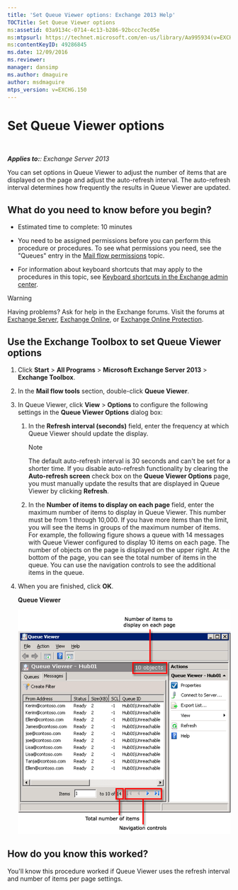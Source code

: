 ```yaml
---
title: 'Set Queue Viewer options: Exchange 2013 Help'
TOCTitle: Set Queue Viewer options
ms:assetid: 03a9134c-0714-4c13-b286-92bccc7ec05e
ms:mtpsurl: https://technet.microsoft.com/en-us/library/Aa995934(v=EXCHG.150)
ms:contentKeyID: 49286845
ms.date: 12/09/2016
ms.reviewer: 
manager: dansimp
ms.author: dmaguire
author: msdmaguire
mtps_version: v=EXCHG.150
---
```


# Set Queue Viewer options

 

_**Applies to:**: Exchange Server 2013_

You can set options in Queue Viewer to adjust the number of items that are displayed on the page and adjust the auto-refresh interval. The auto-refresh interval determines how frequently the results in Queue Viewer are updated.

## What do you need to know before you begin?

  - Estimated time to complete: 10 minutes

  - You need to be assigned permissions before you can perform this procedure or procedures. To see what permissions you need, see the "Queues" entry in the [Mail flow permissions](mail-flow-permissions-exchange-2013-help.md) topic.

  - For information about keyboard shortcuts that may apply to the procedures in this topic, see [Keyboard shortcuts in the Exchange admin center](keyboard-shortcuts-in-the-exchange-admin-center-2013-help.md).

> [!WARNING]
> Having problems? Ask for help in the Exchange forums. Visit the forums at <A href="https://go.microsoft.com/fwlink/p/?linkid=60612">Exchange Server</A>, <A href="https://go.microsoft.com/fwlink/p/?linkid=267542">Exchange Online</A>, or <A href="https://go.microsoft.com/fwlink/p/?linkid=285351">Exchange Online Protection</A>.

## Use the Exchange Toolbox to set Queue Viewer options

1. Click **Start** \> **All Programs** \> **Microsoft Exchange Server 2013** \> **Exchange Toolbox**.

2. In the **Mail flow tools** section, double-click **Queue Viewer**.

3. In Queue Viewer, click **View** \> **Options** to configure the following settings in the **Queue Viewer Options** dialog box:

    1. In the **Refresh interval (seconds)** field, enter the frequency at which Queue Viewer should update the display.

        > [!NOTE]
        > The default auto-refresh interval is 30 seconds and can't be set for a shorter time. If you disable auto-refresh functionality by clearing the <STRONG>Auto-refresh screen</STRONG> check box on the <STRONG>Queue Viewer Options</STRONG> page, you must manually update the results that are displayed in Queue Viewer by clicking <STRONG>Refresh</STRONG>.

    2. In the **Number of items to display on each page** field, enter the maximum number of items to display in Queue Viewer. This number must be from 1 through 10,000. If you have more items than the limit, you will see the items in groups of the maximum number of items. For example, the following figure shows a queue with 14 messages with Queue Viewer configured to display 10 items on each page. The number of objects on the page is displayed on the upper right. At the bottom of the page, you can see the total number of items in the queue. You can use the navigation controls to see the additional items in the queue.

4. When you are finished, click **OK**.

    **Queue Viewer**

    ![Queue Viewer with more items than item limit](images/Aa995934.e82196e6-002a-4e9e-823d-b244b0bd25e2(EXCHG.150).gif "Queue Viewer with more items than item limit")

## How do you know this worked?

You'll know this procedure worked if Queue Viewer uses the refresh interval and number of items per page settings.
